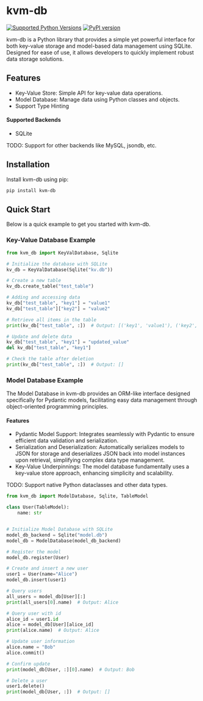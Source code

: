 # kvm-db

[![Supported Python Versions](https://img.shields.io/pypi/pyversions/kvm-db/0.1.1)](https://pypi.org/project/kvm-db/) [![PyPI version](https://badge.fury.io/py/kvm-db.svg)](https://badge.fury.io/py/kvm-db)

kvm-db is a Python library that provides a simple yet powerful interface for both key-value storage and model-based data management using SQLite. Designed for ease of use, it allows developers to quickly implement robust data storage solutions.

## Features

- Key-Value Store: Simple API for key-value data operations.
- Model Database: Manage data using Python classes and objects.
- Support Type Hinting

#### Supported Backends

- SQLite  

TODO: Support for other backends like MySQL, jsondb, etc.

## Installation

Install kvm-db using pip:

```bash
pip install kvm-db
```

## Quick Start

Below is a quick example to get you started with kvm-db.

### Key-Value Database Example

```python
from kvm_db import KeyValDatabase, Sqlite

# Initialize the database with SQLite
kv_db = KeyValDatabase(Sqlite("kv.db"))

# Create a new table
kv_db.create_table("test_table")

# Adding and accessing data
kv_db["test_table", "key1"] = "value1"
kv_db["test_table"]["key2"] = "value2"

# Retrieve all items in the table
print(kv_db["test_table", :])  # Output: [('key1', 'value1'), ('key2', 'value2')]

# Update and delete data
kv_db["test_table", "key1"] = "updated_value"
del kv_db["test_table", "key1"]

# Check the table after deletion
print(kv_db["test_table", :])  # Output: []
```

### Model Database Example

The Model Database in kvm-db provides an ORM-like interface designed specifically for Pydantic models, facilitating easy data management through object-oriented programming principles.

#### Features

- Pydantic Model Support: Integrates seamlessly with Pydantic to ensure efficient data validation and serialization.
- Serialization and Deserialization: Automatically serializes models to JSON for storage and deserializes JSON back into model instances upon retrieval, simplifying complex data type management.
- Key-Value Underpinnings: The model database fundamentally uses a key-value store approach, enhancing simplicity and scalability.

TODO: Support native Python dataclasses and other data types.

```python
from kvm_db import ModelDatabase, Sqlite, TableModel

class User(TableModel):
    name: str


# Initialize Model Database with SQLite
model_db_backend = Sqlite("model.db")
model_db = ModelDatabase(model_db_backend)

# Register the model
model_db.register(User)

# Create and insert a new user
user1 = User(name="Alice")
model_db.insert(user1)

# Query users
all_users = model_db[User][:]
print(all_users[0].name)  # Output: Alice

# Query user with id
alice_id = user1.id
alice = model_db[User][alice_id]
print(alice.name)  # Output: Alice

# Update user information
alice.name = "Bob"
alice.commit()

# Confirm update
print(model_db[User, :][0].name)  # Output: Bob

# Delete a user
user1.delete()
print(model_db[User, :])  # Output: []
```
